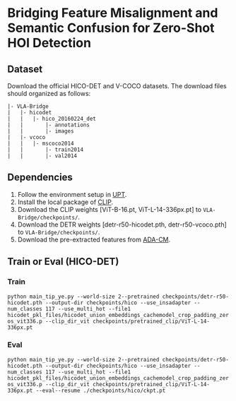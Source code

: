 # Bridging Feature Misalignment and Semantic Confusion for Zero-Shot HOI Detection

## Dataset
Download the official HICO-DET and V-COCO datasets. The download files should organized as follows:
```
|- VLA-Bridge  
|   |- hicodet  
|   |   |- hico_20160224_det  
|   |       |- annotations  
|   |       |- images  
|   |- vcoco  
|   |   |- mscoco2014  
|   |       |- train2014  
|   |       |- val2014      
```

## Dependencies
1. Follow the environment setup in [UPT](https://github.com/fredzzhang/upt).
2. Install the local package of [CLIP](https://github.com/openai/CLIP).
3. Download the CLIP weights [ViT-B-16.pt, ViT-L-14-336px.pt] to `VLA-Bridge/checkpoints/`.
4. Download the DETR weights [detr-r50-hicodet.pth, detr-r50-vcoco.pth] to `VLA-Bridge/checkpoints/`.
5. Download the pre-extracted features from [ADA-CM](https://github.com/ltttpku/ADA-CM).

## Train or Eval (HICO-DET)
### Train
`python main_tip_ye.py --world-size 2--pretrained checkpoints/detr-r50-hicodet.pth --output-dir checkpoints/hico --use_insadapter --num_classes 117 --use_multi_hot --file1 hicodet_pkl_files/hicodet_union_embeddings_cachemodel_crop_padding_zeros_vit336.p --clip_dir_vit checkpoints/pretrained_clip/ViT-L-14-336px.pt`

### Eval
`python main_tip_ye.py --world-size 2--pretrained checkpoints/detr-r50-hicodet.pth --output-dir checkpoints/hico --use_insadapter --num_classes 117 --use_multi_hot --file1 hicodet_pkl_files/hicodet_union_embeddings_cachemodel_crop_padding_zeros_vit336.p --clip_dir_vit checkpoints/pretrained_clip/ViT-L-14-336px.pt --eval--resume ./checkpoints/hico/ckpt.pt`
